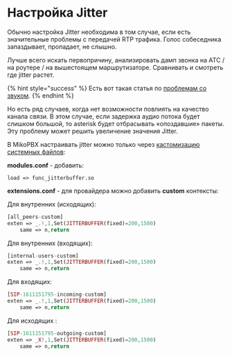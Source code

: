 # Настройка Jitter

Обычно настройка Jitter необходима в том случае, если есть значительные проблемы с передачей RTP трафика. Голос собеседника запаздывает, пропадает, не слышно.

Лучше всего искать первопричину, анализировать дамп звонка на АТС / на роутере / на вышестоящем маршрутизаторе. Сравнивать и смотреть где jitter растет.

{% hint style="success" %}
Есть вот такая статья по [проблемам со звуком](https://blog.telefon1c.ru/analiz-probliem-so-zvukom/?\_ga=2.253624841.1000222345.1727446042-994790845.1727446042).
{% endhint %}

Но есть ряд случаев, когда нет возможности повлиять на качество канала связи. В этом случае, если задержка аудио потока будет слишком большой, то asterisk будет отбрасывать «опоздавшие» пакеты. Эту проблему может решить увеличение значения Jitter.

В MikoPBX настраивать jitter можно только через [кастомизацию системных файлов](../../../manual/system/custom-files.md):

**modules.conf** - добавить:

```
load => func_jitterbuffer.so
```

**extensions.conf** - для провайдера можно добавить **custom** контексты:

Для внутренних (исходящих):

```php
[all_peers-custom] 
exten => _.!,1,Set(JITTERBUFFER(fixed)=200,1500) 
    same => n,return
```

Для внутренних (входящих):

```php
[internal-users-custom] 
exten => _.!,1,Set(JITTERBUFFER(fixed)=200,1500) 
    same => n,return
```

Для входящих:

```php
[SIP-1611151795-incoming-custom] 
exten => _.!,1,Set(JITTERBUFFER(fixed)=200,1500) 
    same => n,return
```

Для исходящих :

```php
[SIP-1611151795-outgoing-custom] 
exten => _X!,1,Set(JITTERBUFFER(fixed)=200,1500) 
    same => n,return
```

